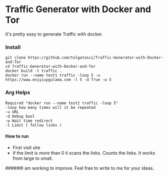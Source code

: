# Traffic Generator with Docker and Tor
 It's pretty easy to generate Traffic with docker.

### Install
    git clone https://github.com/tolgatasci/Traffic-Generator-with-Docker-and-Tor
    cd Traffic-Generator-with-Docker-and-Tor
    docker build -t traffic .
    docker run --name test1 traffic -loop 5 -u https://www.eniyiuygulama.com -l 5 -d True -w 5

### Arg Helps

    Required "docker run --name test1 traffic -loop 5" 
    -loop how many times will it be repeated
    -u URL
    -d Debug bool
    -w Wait time redirect
    -l Limit ( follow links )

#### How to run

* First visit site
* if the limit is more than 0 it scans the links. Counts the links. It works from large to small.

######I am working to improve. Feel free to write to me for your ideas.
